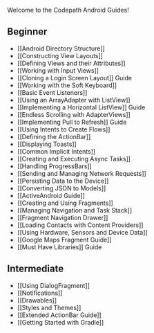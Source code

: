 Welcome to the Codepath Android Guides!

## Beginner

* [[Android Directory Structure]]
* [[Constructing View Layouts]]
* [[Defining Views and their Attributes]]
* [[Working with Input Views]]
* [[Cloning a Login Screen Layout]] Guide
* [[Working with the Soft Keyboard]]
* [[Basic Event Listeners]]
* [[Using an ArrayAdapter with ListView]]
* [[Implementing a Horizontal ListView]] Guide
* [[Endless Scrolling with AdapterViews]]
* [[Implementing Pull to Refresh]] Guide
* [[Using Intents to Create Flows]]
* [[Defining the ActionBar]]
* [[Displaying Toasts]]
* [[Common Implicit Intents]]
* [[Creating and Executing Async Tasks]]
* [[Handling ProgressBars]]
* [[Sending and Managing Network Requests]]
* [[Persisting Data to the Device]]
* [[Converting JSON to Models]]
* [[ActiveAndroid Guide]]
* [[Creating and Using Fragments]]
* [[Managing Navigation and Task Stack]]
* [[Fragment Navigation Drawer]]
* [[Loading Contacts with Content Providers]]
* [[Using Hardware, Sensors and Device Data]]
* [[Google Maps Fragment Guide]]
* [[Must Have Libraries]] Guide

## Intermediate

* [[Using DialogFragment]]
* [[Notifications]]
* [[Drawables]]
* [[Styles and Themes]]
* [[Extended ActionBar Guide]]
* [[Getting Started with Gradle]]